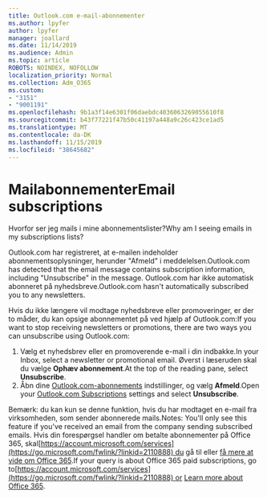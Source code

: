 ```yaml
---
title: Outlook.com e-mail-abonnementer
ms.author: lpyfer
author: lpyfer
manager: joallard
ms.date: 11/14/2019
ms.audience: Admin
ms.topic: article
ROBOTS: NOINDEX, NOFOLLOW
localization_priority: Normal
ms.collection: Adm_O365
ms.custom:
- "3151"
- "9001191"
ms.openlocfilehash: 9b1a3f14e6301f06daebdc4036063269055610f8
ms.sourcegitcommit: b43f77221f47b50c41197a448a9c26c423ce1ad5
ms.translationtype: MT
ms.contentlocale: da-DK
ms.lasthandoff: 11/15/2019
ms.locfileid: "38645682"
---
```

# <a name="email-subscriptions"></a><span data-ttu-id="767cd-102">Mailabonnementer</span><span class="sxs-lookup"><span data-stu-id="767cd-102">Email subscriptions</span></span>

<span data-ttu-id="767cd-103">Hvorfor ser jeg mails i mine abonnementslister?</span><span class="sxs-lookup"><span data-stu-id="767cd-103">Why am I seeing emails in my subscriptions lists?</span></span>

<span data-ttu-id="767cd-104">Outlook.com har registreret, at e-mailen indeholder abonnementsoplysninger, herunder "Afmeld" i meddelelsen.</span><span class="sxs-lookup"><span data-stu-id="767cd-104">Outlook.com has detected that the email message contains subscription information, including "Unsubscribe" in the message.</span></span> <span data-ttu-id="767cd-105">Outlook.com har ikke automatisk abonneret på nyhedsbreve.</span><span class="sxs-lookup"><span data-stu-id="767cd-105">Outlook.com hasn't automatically subscribed you to any newsletters.</span></span>

<span data-ttu-id="767cd-106">Hvis du ikke længere vil modtage nyhedsbreve eller promoveringer, er der to måder, du kan opsige abonnementet på ved hjælp af Outlook.com:</span><span class="sxs-lookup"><span data-stu-id="767cd-106">If you want to stop receiving newsletters or promotions, there are two ways you can unsubscribe using Outlook.com:</span></span>
1. <span data-ttu-id="767cd-107">Vælg et nyhedsbrev eller en promoverende e-mail i din indbakke.</span><span class="sxs-lookup"><span data-stu-id="767cd-107">In your Inbox, select a newsletter or promotional email.</span></span> <span data-ttu-id="767cd-108">Øverst i læseruden skal du vælge **Ophæv abonnement**.</span><span class="sxs-lookup"><span data-stu-id="767cd-108">At the top of the reading pane, select **Unsubscribe**.</span></span>
2. <span data-ttu-id="767cd-109">Åbn dine [Outlook.com-abonnements](https://go.microsoft.com/fwlink/?linkid=2110887) indstillinger, og vælg **Afmeld**.</span><span class="sxs-lookup"><span data-stu-id="767cd-109">Open your [Outlook.com Subscriptions](https://go.microsoft.com/fwlink/?linkid=2110887) settings and select **Unsubscribe**.</span></span>

<span data-ttu-id="767cd-110">Bemærk: du kan kun se denne funktion, hvis du har modtaget en e-mail fra virksomheden, som sender abonnerede mails.</span><span class="sxs-lookup"><span data-stu-id="767cd-110">Notes: You'll only see this feature if you've received an email from the company sending subscribed emails.</span></span>
<span data-ttu-id="767cd-111">Hvis din forespørgsel handler om betalte abonnementer på Office 365, skal[https://account.microsoft.com/services](https://go.microsoft.com/fwlink/?linkid=2110888) du gå til eller [få mere at vide om Office 365](https://products.office.com/compare-all-microsoft-office-products?tab=1&WT.mc_id=PROD_OL-Web_Support_O365NewValue_Upgrade).</span><span class="sxs-lookup"><span data-stu-id="767cd-111">If your query is about Office 365 paid subscriptions, go to[https://account.microsoft.com/services](https://go.microsoft.com/fwlink/?linkid=2110888) or [Learn more about Office 365](https://products.office.com/compare-all-microsoft-office-products?tab=1&WT.mc_id=PROD_OL-Web_Support_O365NewValue_Upgrade).</span></span>
  